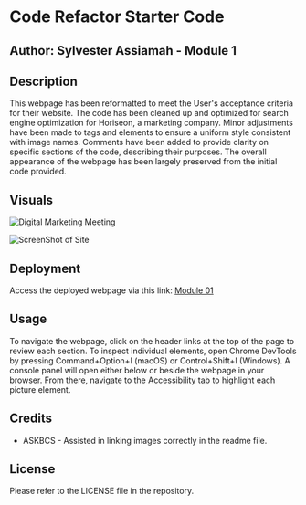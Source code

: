 # Code Refactor Starter Code 
## Author: Sylvester Assiamah - Module 1 

## Description

This webpage has been reformatted to meet the User's acceptance criteria for their website. The code has been cleaned up and optimized for search engine optimization for Horiseon, a marketing company. Minor adjustments have been made to tags and elements to ensure a uniform style consistent with image names. Comments have been added to provide clarity on specific sections of the code, describing their purposes. The overall appearance of the webpage has been largely preserved from the initial code provided.

## Visuals

![Digital Marketing Meeting](assets/images/digital-marketing-meeting.jpg)

![ScreenShot of Site](assets/images/screenshot-site.jpg)

## Deployment

Access the deployed webpage via this link: [Module 01](https://assiamahs.github.io/code_refactor/)

## Usage

To navigate the webpage, click on the header links at the top of the page to review each section. To inspect individual elements, open Chrome DevTools by pressing Command+Option+I (macOS) or Control+Shift+I (Windows). A console panel will open either below or beside the webpage in your browser. From there, navigate to the Accessibility tab to highlight each picture element.

## Credits

- ASKBCS - Assisted in linking images correctly in the readme file.

## License

Please refer to the LICENSE file in the repository.
